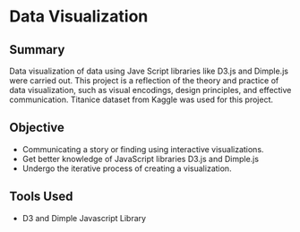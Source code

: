# Data Visualization

## Summary
Data visualization of data using Jave Script libraries like D3.js and Dimple.js were carried out. This project is a reflection of the theory and practice of data visualization, such as visual encodings, design principles, and effective communication. Titanice dataset from Kaggle was used for this project.

## Objective
* Communicating a story or finding using interactive visualizations.
* Get better knowledge of JavaScript libraries D3.js and Dimple.js
* Undergo the iterative process of creating a visualization.

## Tools Used
* D3 and Dimple Javascript Library
